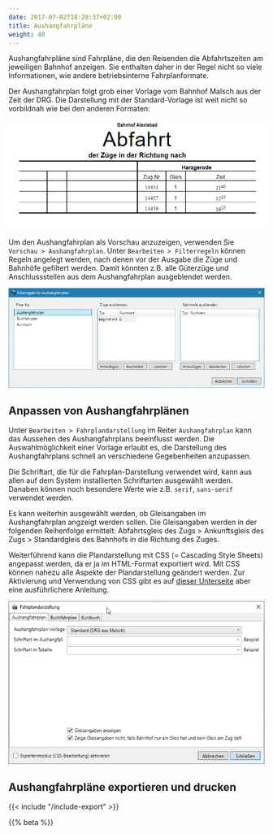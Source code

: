 ```yaml
---
date: 2017-07-02T18:29:37+02:00
title: Aushangfahrpläne
weight: 40
---
```


Aushangfahrpläne sind Fahrpläne, die den Reisenden die Abfahrtszeiten am jeweiligen Bahnhof anzeigen. Sie enthalten daher in der Regel nicht so viele Informationen, wie andere betriebsinterne Fahrplanformate.

Der Aushangfahrplan folgt grob einer Vorlage vom Bahnhof Malsch aus der Zeit der DRG. Die Darstellung mit der Standard-Vorlage ist weit nicht so vorbildnah wie bei den anderen Formaten:

![Quelle der Daten: Buchfahrplanheft 721-33 der DR aus dem Jahr 1894/85](afpl.png)

Um den Aushangfahrplan als Vorschau anzuzeigen, verwenden Sie `Vorschau > Aushangfahrplan`. Unter `Bearbeiten > Filterregeln` können Regeln angelegt werden, nach denen vor der Ausgabe die Züge und Bahnhöfe gefiltert werden. Damit könnten z.B. alle Güterzüge und Anschlussstellen aus dem Aushangfahrplan ausgeblendet werden.

![Filterfenster](filterfenster.png)

## Anpassen von Aushangfahrplänen
Unter `Bearbeiten > Fahrplandarstellung` im Reiter `Aushangfahrplan` kann das Aussehen des Aushangfahrplans beeinflusst werden. Die Auswahlmöglichkeit einer Vorlage erlaubt es, die Darstellung des Aushangfahrplans schnell an verschiedene Gegebenheiten anzupassen.

Die Schriftart, die für die Fahrplan-Darstellung verwendet wird, kann aus allen auf dem System installierten Schriftarten ausgewählt werden. Danaben können noch besondere Werte wie z.B. `serif`, `sans-serif` verwendet werden.

Es kann weiterhin ausgewählt werden, ob Gleisangaben im Aushangfahrplan angzeigt werden sollen. Die Gleisangaben werden in der folgenden Reihenfolge ermittelt: Abfahrtsgleis des Zugs > Ankunftsgleis des Zugs > Standardgleis des Bahnhofs in die Richtung des Zuges.

Weiterführend kann die Plandarstellung mit CSS (= Cascading Style Sheets) angepasst werden, da er ja im HTML-Format exportiert wird. Mit CSS können nahezu alle Aspekte der Plandarstellung geändert werden. Zur Aktivierung und Verwendung von CSS gibt es auf [dieser Unterseite](/dev/css/) aber eine ausführlichere Anleitung.

![Aushangfahrplansdarstellung](afpl-darstellung.png)

## Aushangfahrpläne exportieren und drucken
{{< include "/include-export" >}}

{{% beta %}}
